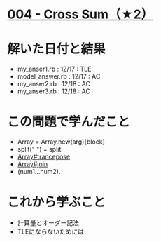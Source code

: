 # [004 - Cross Sum（★2）](https://atcoder.jp/contests/typical90/tasks/typical90_d)

# 解いた日付と結果
* my_anser1.rb : 12/17 : TLE  
* model_answer.rb : 12/17 : AC
* my_anser2.rb : 12/18 : AC
* my_anser3.rb : 12/18 : AC

# この問題で学んだこと
* Array = Array.new(arg){block}
* split(" ") = split
* [Array#trancepose](https://docs.ruby-lang.org/ja/latest/method/Array/i/transpose.html)
* [Array#join](https://docs.ruby-lang.org/ja/latest/method/Array/i/join.html)
* (num1...num2).

# これから学ぶこと
* 計算量とオーダー記法
* TLEにならないためには